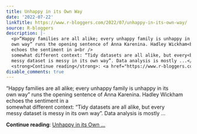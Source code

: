 ```yaml
---
title: Unhappy in its Own Way
date: '2022-07-22'
linkTitle: https://www.r-bloggers.com/2022/07/unhappy-in-its-own-way/
source: R-bloggers
description: |-
  <p>“Happy families are all alike; every unhappy family is unhappy in its<br />
  own way” runs the opening sentence of Anna Karenina. Hadley Wickham<br />
  echoes the sentiment in a<br />
  somewhat different context: “Tidy datasets are all alike, but every<br />
  messy dataset is messy in its own way”. Data analysis is mostly ...</p>
  <strong>Continue reading</strong>: <a href="https://www.r-bloggers.com/2022/07/unhappy-in-its-own-way/">Unhappy in its Own ...
disable_comments: true
---
```

<p>“Happy families are all alike; every unhappy family is unhappy in its<br />
own way” runs the opening sentence of Anna Karenina. Hadley Wickham<br />
echoes the sentiment in a<br />
somewhat different context: “Tidy datasets are all alike, but every<br />
messy dataset is messy in its own way”. Data analysis is mostly ...</p>
<strong>Continue reading</strong>: <a href="https://www.r-bloggers.com/2022/07/unhappy-in-its-own-way/">Unhappy in its Own ...